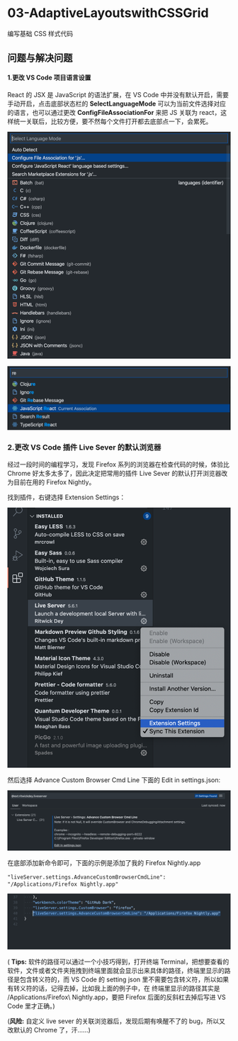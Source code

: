 # 03-AdaptiveLayoutswithCSSGrid

编写基础 CSS 样式代码

## 问题与解决问题

#### 1.更改 VS Code 项目语言设置

React 的 JSX 是 JavaScript 的语法扩展，在 VS Code 中并没有默认开启，需要手动开启，点击底部状态栏的 **SelectLanguageMode** 可以为当前文件选择对应的语言，也可以通过更改 **ConfigFileAssociationFor** 来把 JS 关联为 react，这样统一关联后，比较方便，要不然每个文件打开都去底部点一下，会累死。

![](./md-images/configFileAssociationFor.png)

![](./md-images/reactLanguageMode.png)

### 2.更改 VS Code 插件 Live Sever 的默认浏览器

经过一段时间的编程学习，发现 Firefox 系列的浏览器在检查代码的时候，体验比 Chrome 好太多太多了，因此决定把常用的插件 Live Sever 的默认打开浏览器改为目前在用的 Firefox Nightly。

找到插件，右键选择 Extension Settings：

![](./md-images/livesever01.png)

然后选择 Advance Custom Browser Cmd Line 下面的 Edit in settings.json:

![](./md-images/livesever02.png)

在底部添加新命令即可，下面的示例是添加了我的 Firefox Nightly.app

```
"liveServer.settings.AdvanceCustomBrowserCmdLine": "/Applications/Firefox Nightly.app"
```

![](./md-images/livesever03.png)

( **Tips:** 软件的路径可以通过一个小技巧得到，打开终端 Terminal，把想要查看的软件，文件或者文件夹拖拽到终端里面就会显示出来具体的路径，终端里显示的路径是包含转义符的，而 VS Code 的 setting json 里不需要包含转义符，所以如果有转义符的话，记得去掉，比如我上面的例子中，在 终端里显示的路径其实是 /Applications/Firefox\ Nightly.app，要把 Firefox 后面的反斜杠去掉后写进 VS Code 里才正确。)

(**风险:** 自定义 live sever 的关联浏览器后，发现后期有唤醒不了的 bug，所以又改默认的 Chrome 了，汗……)

